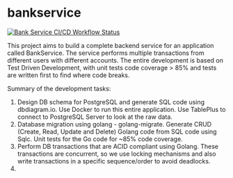 # bankservice


[![Bank Service CI/CD Workflow Status](https://github.com/shivshankarm/bankservice/actions/workflows/test.yml/badge.svg)](https://github.com/shivshankarm/bankservice/actions/workflows/test.yml) 

This project aims to build a complete backend service for an application called BankService. The service performs multiple transactions from different users with different accounts. The entire development is based on Test Driven Development, with unit tests code coverage > 85% and tests are written first to find where code breaks. 


Summary of the development tasks:
1. Design DB schema for PostgreSQL and generate SQL code using dbdiagram.io. Use Docker to run this entire application. Use TablePlus to connect to PostgreSQL Server to look at the raw data.
2. Database migration using golang - golang-migrate. Generate CRUD (Create, Read, Update and Delete) Golang code from SQL code using Sqlc. Unit tests for the Go code for ~85% code coverage.
3. Perform DB transactions that are ACID compliant using Golang. These transactions are concurrent, so we use locking mechanisms and also write transactions in a specific sequence/order to avoid deadlocks.
4. 
